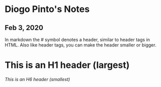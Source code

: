 # Diogo Pinto's Notes

## Feb 3, 2020
In markdown the # symbol denotes a header, similar to header tags in HTML. Also like header tags, you can make the header smaller or bigger.

# This is an H1 header (largest)
###### This is an H6 header (smallest)
